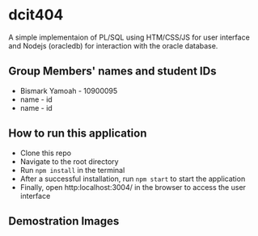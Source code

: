 # dcit404
A simple implementaion of PL/SQL using HTM/CSS/JS for user interface and Nodejs (oracledb) for interaction with the oracle database.    

## Group Members' names and student IDs
- Bismark Yamoah - 10900095
- name - id
- name - id

## How to run this application
- Clone this repo
- Navigate to the root directory
- Run `npm install` in the terminal
- After a successful installation, run `npm start` to start the application
- Finally, open http:localhost:3004/ in the browser to access the user interface

## Demostration Images
